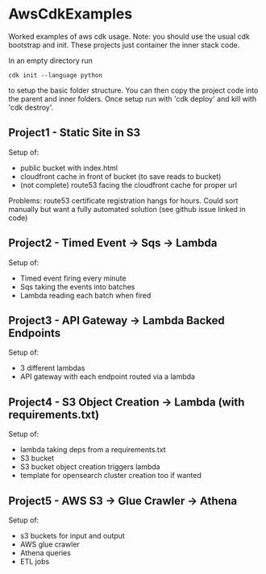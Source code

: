 # AwsCdkExamples
Worked examples of aws cdk usage. Note: you should use the usual cdk bootstrap and init. These projects just container the inner stack code.

In an empty directory run
```shell
cdk init --language python
```
to setup the basic folder structure. You can then copy the project code into the parent and inner folders.
Once setup run with 'cdk deploy' and kill with 'cdk destroy'.

## Project1 - Static Site in S3

Setup of:
- public bucket with index.html
- cloudfront cache in front of bucket (to save reads to bucket)
- (not complete) route53 facing the cloudfront cache for proper url

Problems: route53 certificate registration hangs for hours. Could sort manually but want a fully automated solution (see github issue linked in code)

## Project2 - Timed Event -> Sqs -> Lambda

Setup of:
- Timed event firing every minute
- Sqs taking the events into batches
- Lambda reading each batch when fired


## Project3 - API Gateway -> Lambda Backed Endpoints

Setup of:
- 3 different lambdas
- API gateway with each endpoint routed via a lambda

## Project4 - S3 Object Creation -> Lambda (with requirements.txt)

Setup of:
- lambda taking deps from a requirements.txt
- S3 bucket
- S3 bucket object creation triggers lambda
- template for opensearch cluster creation too if wanted

## Project5 - AWS S3 -> Glue Crawler -> Athena

Setup of:
- s3 buckets for input and output
- AWS glue crawler
- Athena queries
- ETL jobs